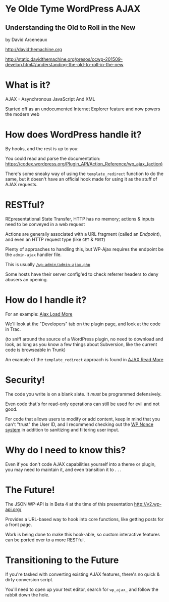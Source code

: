 # Ye Olde Tyme WordPress AJAX

## Understanding the Old to Roll in the New

by David Arceneaux

<http://davidthemachine.org>

<http://static.davidthemachine.org/presos/ocwp-201509-develop.html#/understanding-the-old-to-roll-in-the-new>

# What is it?

AJAX - Asynchronous JavaScript And XML

Started off as an undocumented Internet Explorer feature and now powers the
modern web

# How does WordPress handle it?

By hooks, and the rest is up to you:

You could read and parse the documentation:
<https://codex.wordpress.org/Plugin_API/Action_Reference/wp_ajax_(action)>

There's some sneaky way of using the `template_redirect` function to do the
same, but it doesn't have an official hook made for using it as the stuff of
AJAX requests.

# RESTful?

REpresentational State Transfer, HTTP has no memory; actions & inputs need to be
conveyed in a web request

Actions are generally associated with a URL fragment (called an *Endpoint*), and
even an HTTP request type (like `GET` & `POST`)

Plenty of approaches to handling this, but WP-Ajax requires the endpoint be the
`admin-ajax` handler file.

This is usually [`/wp-admin/admin-ajax.php`](https://core.trac.wordpress.org/browser/trunk/src/wp-admin/admin-ajax.php)

Some hosts have their server config'ed to check referrer headers to deny abusers
an opening.

# How do I handle it?

For an example: [Ajax Load More](https://wordpress.org/plugins/ajax-load-more/)

We'll look at the "Developers" tab on the plugin page, and look at the code in
Trac.

(to sniff around the source of a WordPress plugin, no need to download and look,
as long as you know a few things about Subversion, like the current code is
browseable in Trunk)

An example of the `template_redirect` approach is found in [AJAX Read
More](https://wordpress.org/plugins/ajax-read-more/)

# Security!

The code you write is on a blank slate. It *must* be programmed defensively.

Even code that's for read-only operations can still be used for evil and not
good.

For code that allows users to modify or add content, keep in mind that you can't
"trust" the User ID, and I recommend checking out the [WP Nonce
system](http://codex.wordpress.org/WordPress_Nonces) in addition to sanitizing
and filtering user input.

# Why do I need to know this?

Even if you don't code AJAX capabilities yourself into a theme or plugin, you
may need to maintain it, and even transition it to . . .

# The Future!

The JSON WP-API is in Beta 4 at the time of this presentation <http://v2.wp-api.org/>

Provides a URL-based way to hook into core functions, like getting posts for
a front page.

Work is being done to make this hook-able, so custom interactive features can be
ported over to a more RESTful.

# Transitioning to the Future

If you're tasked with converting existing AJAX features, there's no
quick & dirty conversion script.

You'll need to open up your text editor, search for `wp_ajax_` and follow the
rabbit down the hole.
